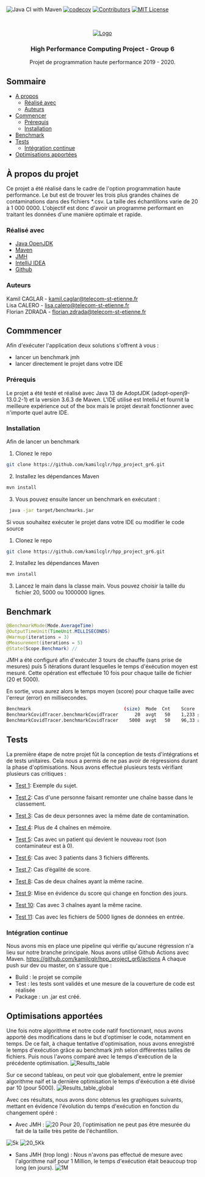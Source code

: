 ![Java CI with Maven](https://github.com/kamilcglr/hpp_project_gr6/workflows/Java%20CI%20with%20Maven/badge.svg)
[![codecov](https://codecov.io/gh/kamilcglr/hpp_project_gr6/branch/dev/graph/badge.svg?token=P4AQ072RCG)](https://codecov.io/gh/kamilcglr/hpp_project_gr6)
[![Contributors][contributors-shield]][contributors-url]
[![MIT License][license-shield]][license-url]

<!-- PROJECT LOGO -->
<br />
<p align="center">
  <a href="https://www.telecom-st-etienne.fr/">
    <img src="https://www.telecom-st-etienne.fr/wp-content/uploads/sites/3/2015/12/logo_tse_H_BL_web1-1.png" alt="Logo" >
  </a>

  <h3 align="center">High Performance Computing Project - Group 6</h3>

  <p align="center">
    Projet de programmation haute performance 2019 - 2020.
  </p>
</p>


<!-- TABLE OF CONTENTS -->
## Sommaire
* [A propos](#à-propos-du-projet)
  * [Réalisé avec](#réalisé-avec)
  * [Auteurs](#auteurs)
* [Commencer](#commencer)
  * [Prérequis](#prérequis)
  * [Installation](#installation)
* [Benchmark](#benchmark)
* [Tests](#tests)
  * [Intégration continue](#intégration-continue)
* [Optimisations apportées](#optimisations-apportées)

<!-- ABOUT THE PROJECT -->
## À propos du projet
Ce projet a été réalisé dans le cadre de l'option programmation haute performance.
Le but est de trouver les trois plus grandes chaines de contaminations dans des fichiers *.csv.
La taille des échantillons varie de 20 à 1 000 0000. L'objectif est donc d'avoir un programme performant en traitant
les données d'une manière optimale et rapide.

### Réalisé avec
* [Java OpenJDK](https://openjdk.java.net/)
* [Maven](https://maven.apache.org/)
* [JMH](https://openjdk.java.net/projects/code-tools/jmh/)
* [IntelliJ IDEA](https://www.jetbrains.com/idea/)
* [Github](https://github.com/)

### Auteurs
Kamil CAGLAR - kamil.caglar@telecom-st-etienne.fr  
Lisa CALERO - lisa.calero@telecom-st-etienne.fr  
Florian ZDRADA - florian.zdrada@telecom-st-etienne.fr  


<!-- GETTING STARTED -->
## Commmencer
Afin d'exécuter l'application deux solutions s'offrent à vous :
- lancer un benchmark jmh
- lancer directement le projet dans votre IDE

### Prérequis
Le projet a été testé et réalisé avec Java 13 de AdoptJDK (adopt-openj9-13.0.2-1) et la version 3.6.3 de Maven.
L'IDE utilisé est IntelliJ et fournit la meilleure expérience out of the box mais le projet devrait fonctionner avec n'importe quel autre IDE.

### Installation
Afin de lancer un benchmark 
1. Clonez le repo
```sh
git clone https://github.com/kamilcglr/hpp_project_gr6.git
```
2. Installez les dépendances Maven
```sh
mvn install
```
3. Vous pouvez ensuite lancer un benchmark en exécutant :
```sh
 java -jar target/benchmarks.jar 
 ```
 
Si vous souhaitez exécuter le projet dans votre IDE ou modifier le code source
1. Clonez le repo
```sh
git clone https://github.com/kamilcglr/hpp_project_gr6.git
```
2. Installez les dépendances Maven
```sh
mvn install
```
3. Lancez le main dans la classe main. Vous pouvez choisir la taille du fichier 20, 5000 ou 1000000 lignes.

<!-- Benchmarks -->
## Benchmark
```java
@BenchmarkMode(Mode.AverageTime)
@OutputTimeUnit(TimeUnit.MILLISECONDS)
@Warmup(iterations = 3)
@Measurement(iterations = 5)
@State(Scope.Benchmark) //
```
JMH a été configuré afin d'exécuter 3 tours de chauffe (sans prise de mesures) puis 5 itérations durant lesquelles le temps d'éxécution moyen est mesuré. Cette opération est effectuée 10 fois pour chaque taille de fichier (20 et 5000).

En sortie, vous aurez alors le temps moyen (score) pour chaque taille avec l'erreur (error) en millisecondes.
```sh
Benchmark                                  (size)  Mode  Cnt    Score   Error  Units
BenchmarkCovidTracer.benchmarkCovidTracer      20  avgt   50    1,233 ± 0,022  ms/op
BenchmarkCovidTracer.benchmarkCovidTracer    5000  avgt   50    96,33 ± 5,888  ms/op
```

<!-- Tests -->
## Tests
La première étape de notre projet fût la conception de tests d'intégrations et de tests unitaires. 
Cela nous a permis de ne pas avoir de régressions durant la phase d'optimisations. 
Nous avons effectué plusieurs tests vérifiant plusieurs cas critiques : 

- [Test 1](https://github.com/kamilcglr/hpp_project_gr6/tree/dev/src/main/resources/input_test/test1): Exemple du sujet.

- [Test 2](https://github.com/kamilcglr/hpp_project_gr6/tree/dev/src/main/resources/input_test/test2): Cas d'une personne faisant remonter une chaîne basse dans le classement. 

- [Test 3](https://github.com/kamilcglr/hpp_project_gr6/tree/dev/src/main/resources/input_test/test3): Cas de deux personnes avec la même date de contamination.
 
- [Test 4](https://github.com/kamilcglr/hpp_project_gr6/tree/dev/src/main/resources/input_test/test4): Plus de 4 chaînes en mémoire.

- [Test 5](https://github.com/kamilcglr/hpp_project_gr6/tree/dev/src/main/resources/input_test/test5): Cas avec un patient qui devient le nouveau root (son contaminateur est à 0).
  
- [Test 6](https://github.com/kamilcglr/hpp_project_gr6/tree/dev/src/main/resources/input_test/test6): Cas avec 3 patients dans 3 fichiers différents.

- [Test 7](https://github.com/kamilcglr/hpp_project_gr6/tree/dev/src/main/resources/input_test/test7): Cas d’égalité de score.
  
- [Test 8](https://github.com/kamilcglr/hpp_project_gr6/tree/dev/src/main/resources/input_test/test8): Cas de deux chaînes ayant la même racine.
  
- [Test 9](https://github.com/kamilcglr/hpp_project_gr6/tree/dev/src/main/resources/input_test/test9): Mise en évidence du score qui change en fonction des jours.
  
- [Test 10](https://github.com/kamilcglr/hpp_project_gr6/tree/dev/src/main/resources/input_test/test10): Cas avec 3 chaînes ayant la même racine.

- [Test 11](https://github.com/kamilcglr/hpp_project_gr6/tree/dev/src/main/resources/input_test/test11): Cas avec les fichiers de 5000 lignes de données en entrée. 

<!-- Intégration continue -->
### Intégration continue
Nous avons mis en place une pipeline qui vérifie qu'aucune régression n'a lieu sur notre branche principale. 
Nous avons utilisé Github Actions avec Maven. https://github.com/kamilcglr/hpp_project_gr6/actions
A chaque push sur dev ou master, on s'assure que :
- Build : le projet se compile 
- Test : les tests sont validés et une mesure de la couverture de code est réalisée
- Package : un .jar est créé.

<!-- Optimisations -->
## Optimisations apportées
Une fois notre algorithme et notre code natif fonctionnant, nous avons apporté des modifications dans le but d'optimiser le code, notamment en temps. 
De ce fait, à chaque tentative d'optimisation, nous avons enregistré le temps d'exécution grâce au benchmark jmh selon différentes tailles de fichiers.
Puis nous l'avons comparé avec le temps d'exécution de la précédente optimisation.
![Results_table](https://github.com/kamilcglr/hpp_project_gr6/blob/dev/images/results_table.png)

Sur ce second tableau, on peut voir que globalement, entre le premier algorithme naif et la dernière optimisation le temps
d'éxécution a été divisé par 10 (pour 5000). 
![Results_table_global](https://github.com/kamilcglr/hpp_project_gr6/blob/dev/images/results_table_global.png)

Avec ces résultats, nous avons donc obtenus les graphiques suivants, mettant en évidence l'évolution du temps d'exécution en fonction du changement opéré : 
- Avec JMH :
![20](https://github.com/kamilcglr/hpp_project_gr6/blob/dev/images/20.PNG)
Pour 20, l'optimisation ne peut pas être mesurée du fait de la taille très petite de l'échantillon.

![5k](https://github.com/kamilcglr/hpp_project_gr6/blob/dev/images/5K.PNG)
![20_5Kk](https://github.com/kamilcglr/hpp_project_gr6/blob/dev/images/20_5K.PNG)

- Sans JMH (trop long) :
Nous n'avons pas effectué de mesure avec l'algorithme naif pour 1 Million, le temps d'exécution était beaucoup trop long (en jours).
![1M](https://github.com/kamilcglr/hpp_project_gr6/blob/dev/images/1M.PNG)

<!-- MARKDOWN LINKS & IMAGES -->
<!-- https://www.markdownguide.org/basic-syntax/#reference-style-links -->
[contributors-shield]: https://img.shields.io/github/contributors/othneildrew/Best-README-Template.svg?style=flat-square
[contributors-url]: https://github.com/othneildrew/Best-README-Template/graphs/contributors
[license-shield]: https://img.shields.io/github/license/othneildrew/Best-README-Template.svg?style=flat-square
[license-url]: https://github.com/othneildrew/Best-README-Template/blob/master/LICENSE.txt
